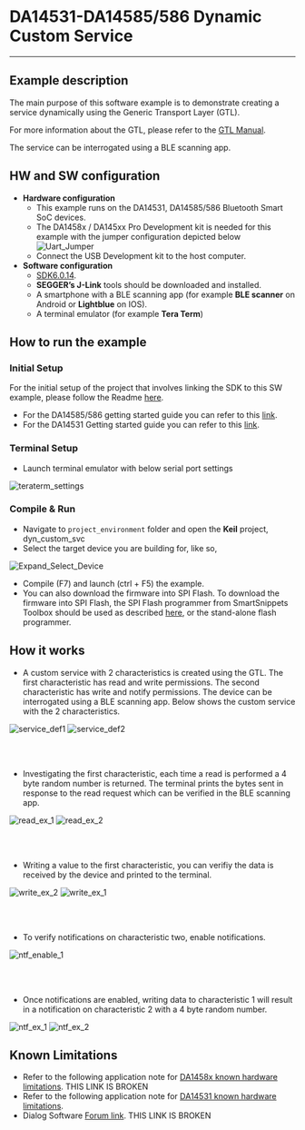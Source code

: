 

# DA14531-DA14585/586 Dynamic Custom Service

---

## Example description

The main purpose of this software example is to demonstrate creating a service dynamically using the Generic Transport Layer (GTL).

For more information about the GTL, please refer to the [GTL Manual](https://www.renesas.com/eu/en/document/swo/um-b-143-dialog-external-processor-interface-gtl-interface).

The service can be interrogated using a BLE scanning app. 

## HW and SW configuration

- **Hardware configuration**
  - This example runs on the DA14531, DA14585/586 Bluetooth Smart SoC devices.
  - The DA1458x / DA145xx Pro Development kit is needed for this example with the jumper configuration depicted below ![Uart_Jumper](assets/uart_connection.svg)
  - Connect the USB Development kit to the host computer.
- **Software configuration**
  - [SDK6.0.14](https://www.dialog-semiconductor.com/da14531_sdk_latest).
  - **SEGGER’s J-Link** tools should be downloaded and installed.
  - A smartphone with a BLE scanning app (for example **BLE scanner** on Android or **Lightblue** on IOS).
  - A terminal emulator (for example **Tera Term**)

## How to run the example

### Initial Setup

For the initial setup of the project that involves linking the SDK to this SW example, please follow the Readme [here](https://github.com/dialog-semiconductor/BLE_SDK6_examples).

- For the DA14585/586 getting started guide you can refer to this [link](http://lpccs-docs.dialog-semiconductor.com/da14585_getting_started/index.html).
- For the DA14531 Getting started guide you can refer to this [link](https://www.dialog-semiconductor.com/da14531-getting-started).

### Terminal Setup

- Launch terminal emulator with below serial port settings 

![teraterm_settings](assets/teraterm_settings.png)

### Compile & Run
- Navigate to ``project_environment`` folder and open the **Keil** project, dyn_custom_svc
- Select the target device you are building for, like so,

![Expand_Select_Device](assets/Expand_Select_Device.png)

- Compile (F7) and launch (ctrl + F5) the example.
- You can also download the firmware into SPI Flash. To download the firmware into SPI Flash, the  SPI Flash programmer from SmartSnippets Toolbox should be used as described 
  [here](http://lpccs-docs.dialog-semiconductor.com/UM-B-083/index.html), or the stand-alone flash programmer.

## How it works
- A custom service with 2 characteristics is created using the GTL. The first characteristic has read and write permissions. The second characteristic has write and notify permissions. The device can be interrogated using a BLE scanning app. Below shows the custom service with the 2 characteristics. 

![service_def1](assets/dyn_service_1_of_2.png)
![service_def2](assets/dyn_service_2_of_2_highlight.png)

 <br/><br/>
 
- Investigating the first characteristic, each time a read is performed a 4 byte random number is returned. The terminal prints the bytes sent in response to the read request which can be verified in the BLE scanning app.

![read_ex_1](assets/read_example_1_of_2.png)
![read_ex_2](assets/read_example_2_of_2.png)

 <br/><br/>

- Writing a value to the first characteristic, you can verifiy the data is received by the device and printed to the terminal.

![write_ex_2](assets/write_example_2_of_2.png)
![write_ex_1](assets/write_example_1_of_2.png)

 <br/><br/>

- To verify notifications on characteristic two, enable notifications.

![ntf_enable_1](assets/enable_ntf.png)

 <br/><br/>
- Once notifications are enabled, writing data to characteristic 1 will result in a notification on characteristic 2 with a 4 byte random number. 

![ntf_ex_1](assets/notification_example_1_of_2.png)
![ntf_ex_2](assets/notification_example_2_of_2.png)

## Known Limitations

- Refer to the following application note for [DA1458x known hardware limitations](https://www.dialog-semiconductor.com/sites/default/files/da1458x-knownlimitations_2019_01_07.pdf  "known hardware limitations"). THIS LINK IS BROKEN
- Refer to the following application note for [DA14531 known hardware limitations](https://www.dialog-semiconductor.com/da14531_HW_Limitation  "known hardware limitations"). 
- Dialog Software [Forum link](https://www.dialog-semiconductor.com/forum). THIS LINK IS BROKEN

